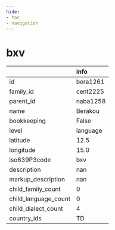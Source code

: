 ```yaml
---
hide:
- toc
- navigation
---
```

# bxv
|                      | info     |
|:---------------------|:---------|
| id                   | bera1261 |
| family_id            | cent2225 |
| parent_id            | naba1258 |
| name                 | Berakou  |
| bookkeeping          | False    |
| level                | language |
| latitude             | 12.5     |
| longitude            | 15.0     |
| iso639P3code         | bxv      |
| description          | nan      |
| markup_description   | nan      |
| child_family_count   | 0        |
| child_language_count | 0        |
| child_dialect_count  | 4        |
| country_ids          | TD       |